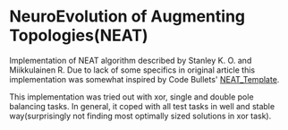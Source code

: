 #  NeuroEvolution of Augmenting Topologies(NEAT)
Implementation of NEAT algorithm described by Stanley K. O. and Miikkulainen R. Due to lack of some specifics in original article this implementation was somewhat inspired by Code Bullets' [NEAT_Template](https://github.com/Code-Bullet/NEAT_Template). 

This implementation was tried out with xor, single and double pole balancing tasks. In general, it coped with all test tasks in well and stable way(surprisingly not finding most optimally sized solutions in xor task).
